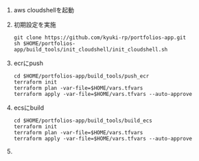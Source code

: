 1. aws cloudshellを起動  

1. 初期設定を実施
    ```
    git clone https://github.com/kyuki-rp/portfolios-app.git
    sh $HOME/portfolios-app/build_tools/init_cloudshell/init_cloudshell.sh
    ```

1. ecrにpush
    ```
    cd $HOME/portfolios-app/build_tools/push_ecr
    terraform init
    terraform plan -var-file=$HOME/vars.tfvars
    terraform apply -var-file=$HOME/vars.tfvars --auto-approve
    ```

1. ecsにbuild
    ```
    cd $HOME/portfolios-app/build_tools/build_ecs
    terraform init
    terraform plan -var-file=$HOME/vars.tfvars
    terraform apply -var-file=$HOME/vars.tfvars --auto-approve
    ```

1. 